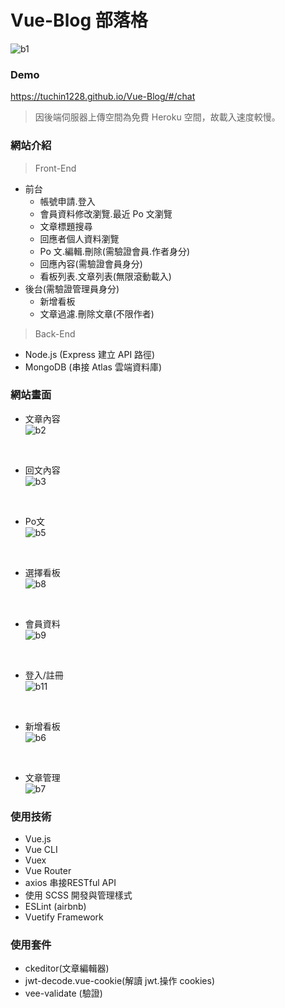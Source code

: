 # Vue-Blog 部落格
![b1](https://user-images.githubusercontent.com/51053467/106904805-945dc400-6736-11eb-99f1-929dbb462f31.png)
<br/>
### Demo

https://tuchin1228.github.io/Vue-Blog/#/chat

> 因後端伺服器上傳空間為免費 Heroku 空間，故載入速度較慢。

### 網站介紹

> Front-End

- 前台
  - 帳號申請.登入
  - 會員資料修改瀏覽.最近 Po 文瀏覽
  - 文章標題搜尋
  - 回應者個人資料瀏覽
  - Po 文.編輯.刪除(需驗證會員.作者身分)
  - 回應內容(需驗證會員身分)
  - 看板列表.文章列表(無限滾動載入)
    <br/>
- 後台(需驗證管理員身分)
  - 新增看板
  - 文章過濾.刪除文章(不限作者)
    <br/>

> Back-End

- Node.js (Express 建立 API 路徑)
- MongoDB (串接 Atlas 雲端資料庫)

### 網站畫面
- 文章內容<br/>
![b2](https://user-images.githubusercontent.com/51053467/106904891-ae97a200-6736-11eb-8480-fefe158c65fe.png)
<br/>

- 回文內容<br/>
![b3](https://user-images.githubusercontent.com/51053467/106905010-ccfd9d80-6736-11eb-916f-fb313f9da2dc.png)
<br/>

- Po文<br/>
![b5](https://user-images.githubusercontent.com/51053467/106905082-e0a90400-6736-11eb-97ac-d5528dbe496e.png)
<br/>

- 選擇看板<br/>
![b8](https://user-images.githubusercontent.com/51053467/106905132-ee5e8980-6736-11eb-8324-d5b30d448aa9.png)
<br/>

- 會員資料<br/>
![b9](https://user-images.githubusercontent.com/51053467/106905180-fb7b7880-6736-11eb-8548-ec002077ef15.png)
<br/>

- 登入/註冊<br/>
![b11](https://user-images.githubusercontent.com/51053467/106905226-07673a80-6737-11eb-972a-042789acca53.png)
<br/>

- 新增看板<br/>
![b6](https://user-images.githubusercontent.com/51053467/106905302-1d74fb00-6737-11eb-90eb-e0437072a19e.png)
<br/>

- 文章管理<br/>
![b7](https://user-images.githubusercontent.com/51053467/106905336-2665cc80-6737-11eb-9f6c-fa9dd5a0d5a3.png)


### 使用技術
  - Vue.js
  - Vue CLI
  - Vuex
  - Vue Router
  - axios 串接RESTful API
  - 使用 SCSS 開發與管理樣式
  - ESLint (airbnb)
  - Vuetify Framework


### 使用套件

- ckeditor(文章編輯器)
- jwt-decode.vue-cookie(解讀 jwt.操作 cookies)
- vee-validate (驗證)

